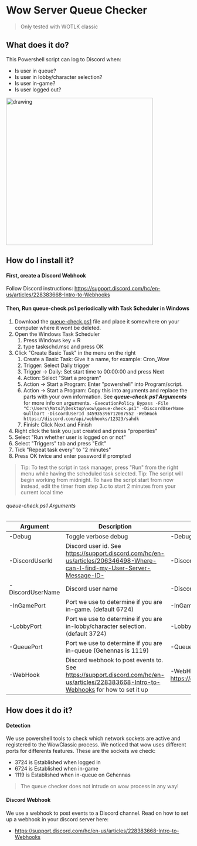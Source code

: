 # Wow Server Queue Checker

> Only tested with WOTLK classic

## What does it do?
This Powershell script can log to Discord when:
- Is user in queue?
- Is user in lobby/character selection?
- Is user in-game?
- Is user logged out?

<img src="https://user-images.githubusercontent.com/5707874/193649769-03d6dbc1-a39c-4f16-a05c-a49883f957b7.png" alt="drawing" style="width:400px;"/>

## How do I install it?

#### First, create a Discord Webhook
Follow Discord instructions: https://support.discord.com/hc/en-us/articles/228383668-Intro-to-Webhooks

#### Then, Run queue-check.ps1 periodically with Task Scheduler in Windows
1. Download the [queue-check.ps1](https://github.com/majoer/wow-server-queue-checker/archive/refs/heads/main.zip) file and place it somewhere on your computer where it wont be deleted.
2. Open the Windows Task Scheduler
    1. Press Windows key + R
    2. type taskschd.msc and press OK
3. Click "Create Basic Task" in the menu on the right
    1. Create a Basic Task: Give it a name, for example: Cron_Wow
    2. Trigger: Select Daily trigger
    3. Trigger -> Daily: Set start time to 00:00:00 and press Next
    4. Action: Select "Start a program"
    5. Action -> Start a Program: Enter "powershell" into Program/script.
    6. Action -> Start a Program: Copy this into arguments and replace the parts with your own information. See ***queue-check.ps1 Arguments*** for more info on arguments.
      `-ExecutionPolicy Bypass -File "C:\Users\MatsJ\Desktop\wow\queue-check.ps1" -DiscordUserName Gullbart -DiscordUserId 345935396712087552 -WebHook https://discord.com/api/webhooks/12323/sahdk`
    7. Finish: Click Next and Finish
4. Right click the task you just created and press "properties"
5. Select "Run whether user is logged on or not"
6. Select "Triggers" tab and press "Edit"
7. Tick "Repeat task every" to "2 minutes"
8. Press OK twice and enter password if prompted

> Tip: To test the script in task manager, press "Run" from the right menu while having the scheduled task selected.
> Tip: The script will begin working from midnight. To have the script start from now instead, edit the timer from step 3.c to start 2 minutes from your current local time

###### queue-check.ps1 Arguments
| Argument         | Description                                                                                                                           | Example                                               |
|------------------|---------------------------------------------------------------------------------------------------------------------------------------|-------------------------------------------------------|
| -Debug           | Toggle verbose debug                                                                                                                  | -Debug true                                           |
| -DiscordUserId   | Discord user id. See https://support.discord.com/hc/en-us/articles/206346498-Where-can-I-find-my-User-Server-Message-ID-              | -DiscordUserId 345935396712087552                     |
| -DiscordUserName | Discord user name                                                                                                                     | -DiscordUserName Gullbart                             |
| -InGamePort      | Port we use to determine if you are in-game. (default 6724)                                                                           | -InGamePort 6724                                      |
| -LobbyPort       | Port we use to determine if you are in-lobby/character selection. (default 3724)                                                      | -LobbyPort 3724                                       |
| -QueuePort       | Port we use to determine if you are in-queue (Gehennas is 1119)                                                                       | -QueuePort 1119                                       |
| -WebHook         | Discord webhook to post events to. See https://support.discord.com/hc/en-us/articles/228383668-Intro-to-Webhooks for how to set it up | -WebHook https://discord.com/api/webhooks/12323/sahdk |

## How does it do it?

#### Detection
We use powershell tools to check which network sockets are active and registered to the WowClassic process.
We noticed that wow uses different ports for differents features. These are the sockets we check:
- 3724 is Established when logged in
- 6724 is Established when in-game
- 1119 is Established when in-queue on Gehennas

> The queue checker does not intrude on wow process in any way!

#### Discord Webhook

We use a webhook to post events to a Discord channel. Read on how to set up a webhook in your discord server here:
- https://support.discord.com/hc/en-us/articles/228383668-Intro-to-Webhooks

